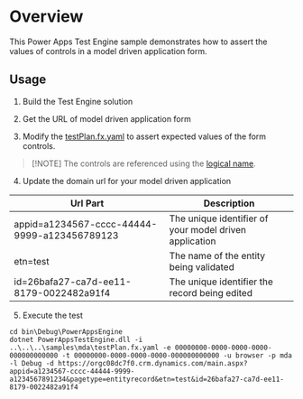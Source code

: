 # Overview

This Power Apps Test Engine sample demonstrates how to assert the values of controls in a model driven application form.

## Usage

1. Build the Test Engine solution

2. Get the URL of model driven application form

3. Modify the [testPlan.fx.yaml](./testPlan.fx.yaml) to assert expected values of the form controls.

  > [!NOTE] The controls are referenced using the [logical name](https://learn.microsoft.com/power-apps/developer/data-platform/entity-metadata#table-names).

4. Update the domain url for your model driven application

| Url Part | Description |
|----------|-------------|
| appid=a1234567-cccc-44444-9999-a123456789123 | The unique identifier of your model driven application |
| etn=test | The name of the entity being validated |
| id=26bafa27-ca7d-ee11-8179-0022482a91f4 | The unique identifier the record being edited |

5. Execute the test

```pwsh
cd bin\Debug\PowerAppsEngine
dotnet PowerAppsTestEngine.dll -i ..\..\..\samples\mda\testPlan.fx.yaml -e 00000000-0000-0000-0000-000000000000 -t 00000000-0000-0000-0000-000000000000 -u browser -p mda -l Debug -d https://orgc08dc7f0.crm.dynamics.com/main.aspx?appid=a1234567-cccc-44444-9999-a1234567891234&pagetype=entityrecord&etn=test&id=26bafa27-ca7d-ee11-8179-0022482a91f4
```
